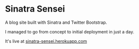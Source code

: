 Sinatra Sensei
==============
A blog site built with Sinatra and Twitter Bootstrap.

I managed to go from concept to initial deployment in just a day.

It's live at [sinatra-sensei.herokuapp.com](http://sinatra-sensei.herokuapp.com)
